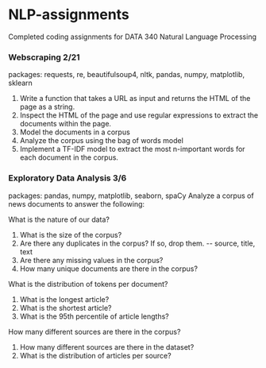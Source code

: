 # NLP-assignments
Completed coding assignments for DATA 340 Natural Language Processing

### Webscraping 2/21
packages: requests, re, beautifulsoup4, nltk, pandas, numpy, matplotlib, sklearn
  1.  Write a function that takes a URL as input and returns the HTML of the page as a string. 
  2.  Inspect the HTML of the page and use regular expressions to extract the documents within the page. 
  3.  Model the documents in a corpus 
  4.  Analyze the corpus using the bag of words model 
  5.  Implement a TF-IDF model to extract the most n-important words for each document in the corpus. 

### Exploratory Data Analysis 3/6
packages: pandas, numpy, matplotlib, seaborn, spaCy
Analyze a corpus of news documents to answer the following:

What is the nature of our data?
1. What is the size of the corpus?
2. Are there any duplicates in the corpus? If so, drop them. -- source, title, text
3. Are there any missing values in the corpus?
4. How many unique documents are there in the corpus?
 
What is the distribution of tokens per document?
1. What is the longest article?
2. What is the shortest article?
3. What is the 95th percentile of article lengths?

How many different sources are there in the corpus?
1. How many different sources are there in the dataset?
2. What is the distribution of articles per source?
